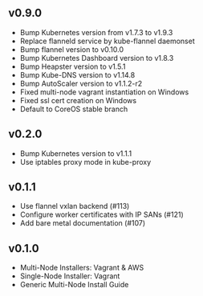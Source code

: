## v0.9.0
- Bump Kubernetes version from v1.7.3 to v1.9.3
- Replace flanneld service by kube-flannel daemonset
- Bump flannel version to v0.10.0
- Bump Kubernetes Dashboard version to v1.8.3
- Bump Heapster version to v1.5.1
- Bump Kube-DNS version to v1.14.8
- Bump AutoScaler version to v1.1.2-r2
- Fixed multi-node vagrant instantiation on Windows
- Fixed ssl cert creation on Windows
- Default to CoreOS stable branch

## v0.2.0

- Bump Kubernetes version to v1.1.1
- Use iptables proxy mode in kube-proxy

## v0.1.1

- Use flannel vxlan backend (#113)
- Configure worker certificates with IP SANs (#121)
- Add bare metal documentation (#107)

## v0.1.0

- Multi-Node Installers: Vagrant & AWS
- Single-Node Installer: Vagrant
- Generic Multi-Node Install Guide

